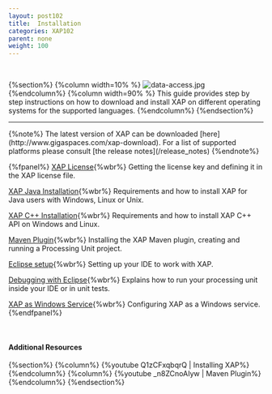 ```yaml
---
layout: post102
title:  Installation
categories: XAP102
parent: none
weight: 100
---
```


<br>

{%section%}
{%column width=10% %}
![data-access.jpg](/attachment_files/subject/data-access.png)
{%endcolumn%}
{%column width=90% %}
This guide provides step by step instructions on how to download and install XAP on different operating systems for the supported languages.
{%endcolumn%}
{%endsection%}
<hr/>
{%note%}
The latest version of XAP can be downloaded [here](http://www.gigaspaces.com/xap-download).
For a list of supported platforms please consult [the release notes](/release_notes)
{%endnote%}

<br>

{%fpanel%}
[XAP License](./license-key.html){%wbr%}
Getting the license key and defining it in the XAP license file.

[XAP Java Installation](./installation-java.html){%wbr%}
Requirements and how to install XAP for Java users with Windows, Linux or Unix.

[XAP C++ Installation](./installing-cpp-api-package.html){%wbr%}
Requirements and how to install XAP C++ API on Windows and Linux.

[Maven Plugin](./maven-plugin.html){%wbr%}
Installing the XAP Maven plugin, creating and running a Processing Unit project.

[Eclipse setup](./setting-up-eclipse-to-work-with-xap.html){%wbr%}
Setting up your IDE to work with XAP.

[Debugging with Eclipse](./running-and-debugging-within-your-ide.html){%wbr%}
Explains how to run your processing unit inside your IDE or in unit tests.

[XAP as Windows Service](./running-gigaspaces-as-a-windows-service.html){%wbr%}
Configuring XAP as a Windows service.
{%endfpanel%}

<br>


#### Additional Resources
{%section%}
{%column%}
{%youtube Q1zCFxqbqrQ | Installing XAP%}
{%endcolumn%}
{%column%}
{%youtube _n8ZCnoAIyw | Maven Plugin%}
{%endcolumn%}
{%endsection%}



